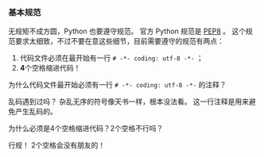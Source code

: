 ### 基本规范 ###
无规矩不成方圆，Python 也要遵守规范。
官方 Python 规范是 [PEP8](https://www.python.org/dev/peps/pep-0008/) 。
这个规范要求太细致，不过不要在意这些细节，目前需要遵守的规范有两点：

1. 代码文件必须在最开始有一行 ```# -*- coding: utf-8 -*-``` ；
2. **4**个空格缩进代码！

为什么代码文件最开始必须有一行 ```# -*- coding: utf-8 -*-``` 的注释？

乱码遇到过吗？
杂乱无序的符号像天书一样，根本没法看。
这一行注释是用来避免产生乱码的。

为什么必须是4个空格缩进代码？2个空格不行吗？

行规！
2个空格会没有朋友的！
